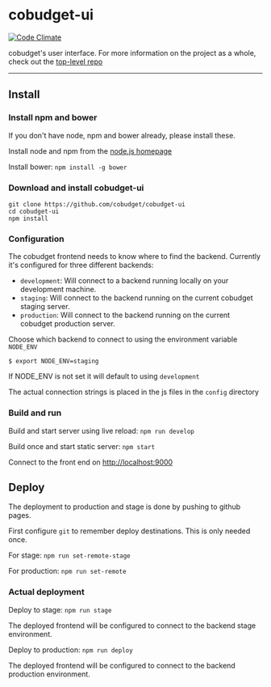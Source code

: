 # cobudget-ui

[![Code Climate](https://codeclimate.com/github/cobudget/cobudget-ui/badges/gpa.svg)](https://codeclimate.com/github/cobudget/cobudget-ui)


cobudget's user interface. For more information on the project as a whole, check out the [top-level repo](https://github.com/cobudget/cobudget)

---

## Install

### Install npm and bower

If you don't have node, npm and bower already, please install these.

Install node and npm from the [node.js homepage](https://nodejs.org)

Install bower: `npm install -g bower`

### Download and install cobudget-ui

```
git clone https://github.com/cobudget/cobudget-ui
cd cobudget-ui
npm install
```

### Configuration

The cobudget frontend needs to know where to find the backend. Currently it's configured for three different backends:

* `development`: Will connect to a backend running locally on your development machine.
* `staging`: Will connect to the backend running on the current cobudget staging server.
* `production`: Will connect to the backend running on the current cobudget production server.

Choose which backend to connect to using the environment variable `NODE_ENV`

`$ export NODE_ENV=staging`

If NODE_ENV is not set it will default to using `development`

The actual connection strings is placed in the js files in the `config` directory

### Build and run

Build and start server using live reload: `npm run develop`

Build once and start static server: `npm start`

Connect to the front end on [http://localhost:9000](http://localhost:9000)

## Deploy

The deployment to production and stage is done by pushing to github pages. 

First configure `git` to remember deploy destinations. This is only needed once.

For stage: `npm run set-remote-stage`

For production: `npm run set-remote`

### Actual deployment

Deploy to stage: `npm run stage`

The deployed frontend will be configured to connect to the backend stage environment.

Deploy to production: `npm run deploy`

The deployed frontend will be configured to connect to the backend production environment.
